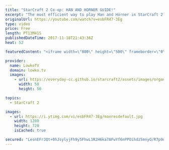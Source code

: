 ```yaml
---
title: "StarCraft 2 Co-op: HAN AND HORNER GUIDE!"
excerpt: "The most efficient way to play Han and Horner in StarCraft 2. Subscribe for more videos: http://lowko.tv/youtube More StarCraft 2 co-op: https://goo.gl/rTBoJm  Han and Horner recently came out, and I've been playing as much as possible to get them to the maximum level quickly. While leveling them up,"
originalUrl: https://youtube.com/watch?v=esbFR47-3Eg
type: video
price: Free
length: PT13M41S
publishedDateTime: 2017-11-18T21:43:36Z
heat: 52

featuredContent: "<iframe width=\"800\" height=\"500\" frameborder=\"0\" src=\"https://www.youtube.com/embed/esbFR47-3Eg\" allow=\"accelerometer; autoplay; encrypted-media; gyroscope; picture-in-picture\" allowfullscreen></iframe>"

provider:
  name: LowkoTV
  domain: lowko.tv
  images:
    - url: https://everyday-cc.github.io/starcraft2/assets/images/organizations/lowko.tv-50x50.jpg
      width: 50
      height: 50

topics:
  - StarCraft 2

images:
  - url: https://i.ytimg.com/vi/esbFR47-3Eg/maxresdefault.jpg
    width: 1280
    height: 720
    isCached: true

secured: "LesnEFrJQt+0hJsylyjFh9y5FhwL1R2H6ka7AFwYf6nPPOihdz5mnyO/R7p9dwIYzYHmZnSqccAZXGViyrHs/OcxHblyu5g2weoIY/Zw46FQ5ikvilA2gfLU+vJRUJ7Tb5rJ5HRwizkuIklVN/G+CJB8WxUJZqXxhxKbWuGde/8NtW+uKMCUVjYv+9+YM9MiFKAkFsiFqCedwgCOSaHDXN71EMwiTrsS9PRUd0qLbjA8oX1dtv09VsYsruY2tIhUkjUgS2LAT0jwUrA5febejPJXPM6RMUHKiSMnS92qrn1Y49XIOkmceB9CsUeRJduryT4CTcAzGAqqceRWayLgbyd4lUoSWhse2eOAszHRDNvc3DMtwix+hT0QUtXiuIkESag2zPm62W+GfSjcDhpdKmd23DPq4iarvvCI7G0zudjktuWpff1TnJ098HRmHbu7;MRrrvWHyLO6YP7fLaPrR8g=="
---
```


